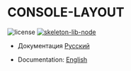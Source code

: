 # CONSOLE-LAYOUT

![license] [![skeleton-lib-node]](https://github.com/ManushovRodion/skeleton-lib-node)

[license]: https://img.shields.io/badge/license-MIT-green?style=for-the-badge
[skeleton-lib-node]: https://img.shields.io/badge/created%20on%20the%20basis-%20skeleton--lib--node-blue.svg?style=for-the-badge

- Документация [Русский](./docs/README-RU.md)

- Documentation: [English](./docs/README-EN.md)

